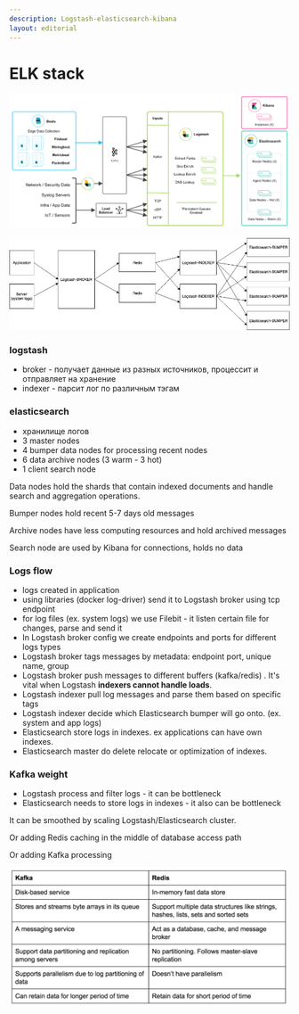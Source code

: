 ```yaml
---
description: Logstash-elasticsearch-kibana
layout: editorial
---
```


# ELK stack



![](<./.gitbook/assets/image (37).png>)

![](<./.gitbook/assets/image (58).png>)

### **logstash**&#x20;

* broker - получает данные из разных источников, процессит и отправляет на хранение
* indexer - парсит лог по различным тэгам

### elasticsearch

* хранилище логов
* 3 master nodes
* 4 bumper data nodes for processing recent nodes
* 6 data archive nodes (3 warm - 3 hot)
* 1 client search node

Data nodes hold the shards that contain indexed documents and handle search and aggregation operations.

Bumper nodes hold recent 5-7 days old messages

Archive nodes have less computing resources and hold archived messages

Search node are used by Kibana for connections, holds no data

### Logs flow

* logs created in application
* using libraries (docker log-driver) send it to Logstash broker using tcp endpoint
* for log files (ex. system logs) we use Filebit - it listen certain file for changes, parse and send it
* In Logstash broker config we create endpoints and ports for different logs types &#x20;
* Logstash broker tags messages by metadata: endpoint port, unique name, group
* Logstash broker push messages to different buffers (kafka/redis) . It's vital when Logstash **indexers cannot handle loads**.
* Logstash indexer pull log messages and parse them based on specific tags
* Logstash indexer decide which Elasticsearch bumper will go onto. (ex. system and app logs)
* Elasticsearch store logs in indexes. ex applications can have own indexes.
* Elasticsearch master do delete relocate or optimization of indexes.

### Kafka weight

* Logstash process and filter logs - it can be bottleneck
* Elasticsearch needs to store logs in indexes - it also can be bottleneck

It can be smoothed by scaling Logstash/Elasticsearch cluster.

Or adding Redis caching in the middle of database access path

Or adding Kafka processing

&#x20;

![](<./.gitbook/assets/image (52).png>)

